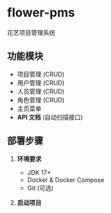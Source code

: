 # flower-pms

花艺项目管理系统

## 功能模块

- 项目管理 (CRUD)
- 用户管理 (CRUD)
- 人员管理 (CRUD)
- 角色管理 (CRUD)
- 主页菜单
- **API 文档** (自动扫描接口)

## 部署步骤

1. **环境要求**
   - JDK 17+
   - Docker & Docker Compose
   - Git (可选)

2. **启动项目**

   
